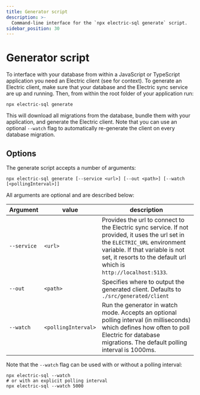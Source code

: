 ```yaml
---
title: Generator script
description: >-
  Command-line interface for the `npx electric-sql generate` script.
sidebar_position: 30
---
```


# Generator script

To interface with your database from within a JavaScript or TypeScript application you need an Electric client (see <DocPageLink path="usage/data-access/client" /> for context). To generate an Electric client, make sure that your database and the Electric sync service are up and running.
Then, from within the root folder of your application run:

```shell
npx electric-sql generate
```

This will download all migrations from the database, bundle them with your application, and generate the Electric client.
Note that you can use an optional `--watch` flag to automatically re-generate the client on every database migration.

## Options

The generate script accepts a number of arguments:

```shell
npx electric-sql generate [--service <url>] [--out <path>] [--watch [<pollingInterval>]]
```

All arguments are optional and are described below:

| Argument | value | description |
|----------|-------|-------------|
| <span className="no-wrap">`--service`</span> | `<url>` | Provides the url to connect to the Electric sync service. If not provided, it uses the url set in the `ELECTRIC_URL` environment variable. If that variable is not set, it resorts to the default url which is `http://localhost:5133`. |
| <span className="no-wrap">`--out`</span> | `<path>` | Specifies where to output the generated client. Defaults to `./src/generated/client` |
| <span className="no-wrap">`--watch`</span> | `<pollingInterval>` | Run the generator in watch mode. Accepts an optional polling interval (in milliseconds) which defines how often to poll Electric for database migrations. The default polling interval is 1000ms. |

Note that the `--watch` flag can be used with or without a polling interval:

```shell
npx electric-sql --watch
# or with an explicit polling interval
npx electric-sql --watch 5000
```
